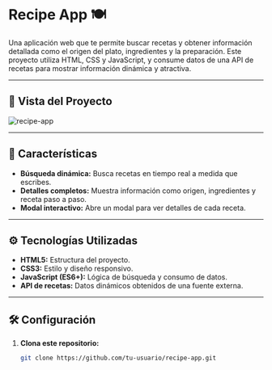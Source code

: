 # Recipe App 🍽️

Una aplicación web que te permite buscar recetas y obtener información detallada como el origen del plato, ingredientes y la preparación. Este proyecto utiliza HTML, CSS y JavaScript, y consume datos de una API de recetas para mostrar información dinámica y atractiva.

---

## 📸 Vista del Proyecto
![recipe-app](https://github.com/user-attachments/assets/7959f90b-e60a-41a6-ae10-b113dbf9d379)




---

## 🚀 Características

- **Búsqueda dinámica:** Busca recetas en tiempo real a medida que escribes.
- **Detalles completos:** Muestra información como origen, ingredientes y receta paso a paso.
- **Modal interactivo:** Abre un modal para ver detalles de cada receta.


---

## ⚙️ Tecnologías Utilizadas

- **HTML5:** Estructura del proyecto.
- **CSS3:** Estilo y diseño responsivo.
- **JavaScript (ES6+):** Lógica de búsqueda y consumo de datos.
- **API de recetas:** Datos dinámicos obtenidos de una fuente externa.

---

## 🛠️ Configuración

1. **Clona este repositorio:**
   ```bash
   git clone https://github.com/tu-usuario/recipe-app.git



